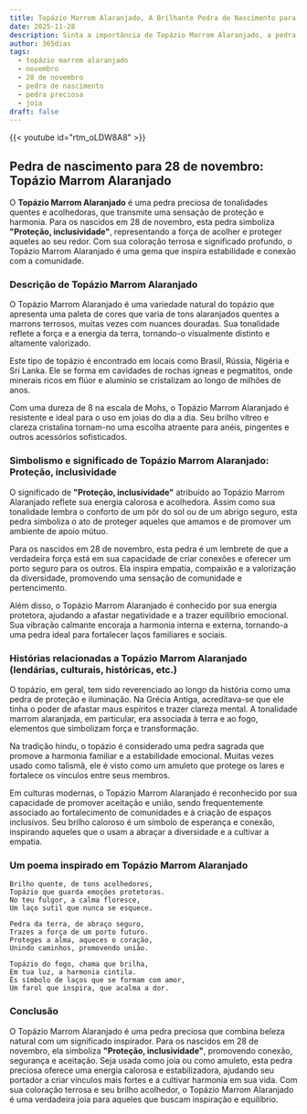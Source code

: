 ```yaml
---
title: Topázio Marrom Alaranjado, A Brilhante Pedra de Nascimento para 28 de novembro
date: 2025-11-28
description: Sinta a importância de Topázio Marrom Alaranjado, a pedra de nascimento de 28 de novembro que simboliza Proteção, inclusividade. Deixe que sua beleza e significado iluminem seu dia.
author: 365dias
tags:
  - topázio marrom alaranjado
  - novembro
  - 28 de novembro
  - pedra de nascimento
  - pedra preciosa
  - joia
draft: false
---
```


{{< youtube id="rtm_oLDW8A8" >}}

## Pedra de nascimento para 28 de novembro: Topázio Marrom Alaranjado

O **Topázio Marrom Alaranjado** é uma pedra preciosa de tonalidades quentes e acolhedoras, que transmite uma sensação de proteção e harmonia. Para os nascidos em 28 de novembro, esta pedra simboliza **"Proteção, inclusividade"**, representando a força de acolher e proteger aqueles ao seu redor. Com sua coloração terrosa e significado profundo, o Topázio Marrom Alaranjado é uma gema que inspira estabilidade e conexão com a comunidade.

### Descrição de Topázio Marrom Alaranjado

O Topázio Marrom Alaranjado é uma variedade natural do topázio que apresenta uma paleta de cores que varia de tons alaranjados quentes a marrons terrosos, muitas vezes com nuances douradas. Sua tonalidade reflete a força e a energia da terra, tornando-o visualmente distinto e altamente valorizado.

Este tipo de topázio é encontrado em locais como Brasil, Rússia, Nigéria e Sri Lanka. Ele se forma em cavidades de rochas ígneas e pegmatitos, onde minerais ricos em flúor e alumínio se cristalizam ao longo de milhões de anos.

Com uma dureza de 8 na escala de Mohs, o Topázio Marrom Alaranjado é resistente e ideal para o uso em joias do dia a dia. Seu brilho vítreo e clareza cristalina tornam-no uma escolha atraente para anéis, pingentes e outros acessórios sofisticados.

### Simbolismo e significado de Topázio Marrom Alaranjado: Proteção, inclusividade

O significado de **"Proteção, inclusividade"** atribuído ao Topázio Marrom Alaranjado reflete sua energia calorosa e acolhedora. Assim como sua tonalidade lembra o conforto de um pôr do sol ou de um abrigo seguro, esta pedra simboliza o ato de proteger aqueles que amamos e de promover um ambiente de apoio mútuo.

Para os nascidos em 28 de novembro, esta pedra é um lembrete de que a verdadeira força está em sua capacidade de criar conexões e oferecer um porto seguro para os outros. Ela inspira empatia, compaixão e a valorização da diversidade, promovendo uma sensação de comunidade e pertencimento.

Além disso, o Topázio Marrom Alaranjado é conhecido por sua energia protetora, ajudando a afastar negatividade e a trazer equilíbrio emocional. Sua vibração calmante encoraja a harmonia interna e externa, tornando-a uma pedra ideal para fortalecer laços familiares e sociais.

### Histórias relacionadas a Topázio Marrom Alaranjado (lendárias, culturais, históricas, etc.)

O topázio, em geral, tem sido reverenciado ao longo da história como uma pedra de proteção e iluminação. Na Grécia Antiga, acreditava-se que ele tinha o poder de afastar maus espíritos e trazer clareza mental. A tonalidade marrom alaranjada, em particular, era associada à terra e ao fogo, elementos que simbolizam força e transformação.

Na tradição hindu, o topázio é considerado uma pedra sagrada que promove a harmonia familiar e a estabilidade emocional. Muitas vezes usado como talismã, ele é visto como um amuleto que protege os lares e fortalece os vínculos entre seus membros.

Em culturas modernas, o Topázio Marrom Alaranjado é reconhecido por sua capacidade de promover aceitação e união, sendo frequentemente associado ao fortalecimento de comunidades e à criação de espaços inclusivos. Seu brilho caloroso é um símbolo de esperança e conexão, inspirando aqueles que o usam a abraçar a diversidade e a cultivar a empatia.

### Um poema inspirado em Topázio Marrom Alaranjado

```
Brilho quente, de tons acolhedores,  
Topázio que guarda emoções protetoras.  
No teu fulgor, a calma floresce,  
Um laço sutil que nunca se esquece.  

Pedra da terra, de abraço seguro,  
Trazes a força de um porto futuro.  
Proteges a alma, aqueces o coração,  
Unindo caminhos, promovendo união.  

Topázio do fogo, chama que brilha,  
Em tua luz, a harmonia cintila.  
És símbolo de laços que se formam com amor,  
Um farol que inspira, que acalma a dor.
```

### Conclusão

O Topázio Marrom Alaranjado é uma pedra preciosa que combina beleza natural com um significado inspirador. Para os nascidos em 28 de novembro, ela simboliza **"Proteção, inclusividade"**, promovendo conexão, segurança e aceitação. Seja usada como joia ou como amuleto, esta pedra preciosa oferece uma energia calorosa e estabilizadora, ajudando seu portador a criar vínculos mais fortes e a cultivar harmonia em sua vida. Com sua coloração terrosa e seu brilho acolhedor, o Topázio Marrom Alaranjado é uma verdadeira joia para aqueles que buscam inspiração e equilíbrio.